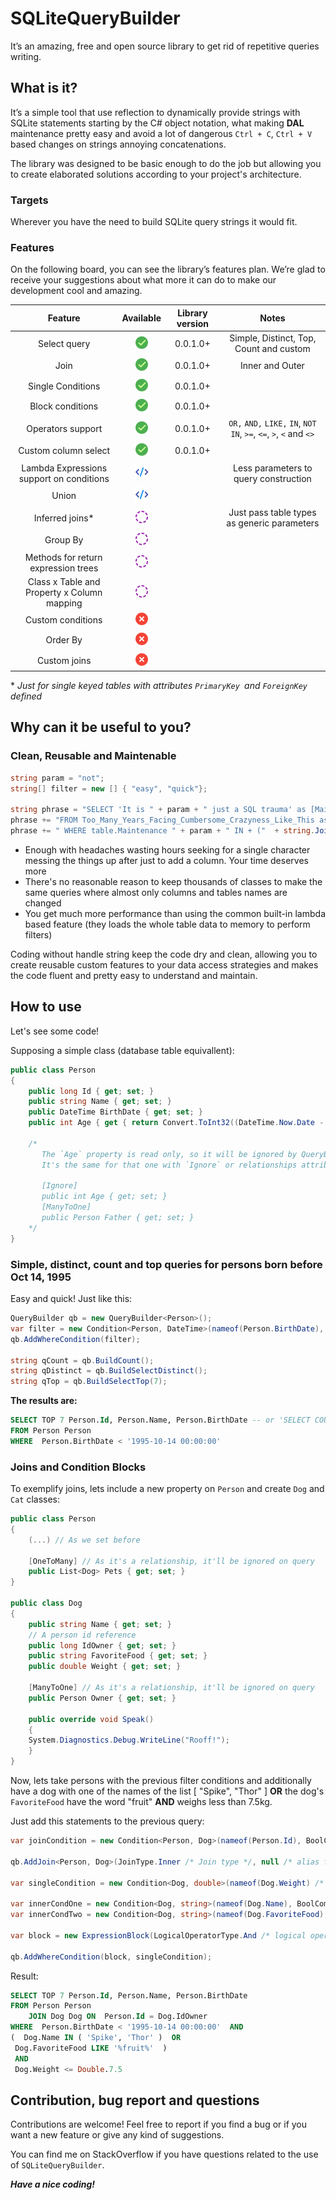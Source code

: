SQLiteQueryBuilder
==================

It’s an amazing, free and open source library to get rid of repetitive queries
writing.

What is it?
-----------

It’s a simple tool that use reflection to dynamically provide strings with SQLite statements starting by
the C\# object notation, what making **DAL** maintenance pretty easy and avoid a lot of
dangerous `Ctrl + C`, `Ctrl + V` based changes on strings annoying concatenations.

The library was designed to be basic enough to do the job but allowing you to
create elaborated solutions according to your project's architecture.

### **Targets**

Wherever you have the need to build SQLite query strings it would fit.
 
### **Features**

On the following board, you can see the library’s features plan. We’re glad to
receive your suggestions about what more it can do to make our development cool
and amazing.

| **Feature** | **Available** | **Library version** | **Notes** |
|:-----------:|:-------------:|:-------------------:|:---------:|
| Select query | ![Available][ok] | 0.0.1.0+ | Simple, Distinct, Top, Count and custom |
| Join | ![Available][ok] | 0.0.1.0+ | Inner and Outer |
| Single Conditions | ![Available][ok] | 0.0.1.0+ | |
| Block conditions | ![Available][ok] | 0.0.1.0+ | |
| Operators support | ![Available][ok] | 0.0.1.0+ | `OR,` `AND,` `LIKE,` `IN`, `NOT IN`, `>=`, `<=`, `>`, `<` and `<>` |
| Custom column select | ![Available][ok] | 0.0.1.0+ | |
| Lambda Expressions support on conditions | ![Developing][coding] | | Less parameters to query construction |
| Union | ![Developing][coding] | | |
| Inferred joins* | ![Soon][soon] | | Just pass table types as generic parameters |
| Group By | ![Soon][soon] | | |
| Methods for return expression trees | ![Soon][soon] | | |
| Class x Table and Property x Column mapping | ![Soon][soon] | | |
| Custom conditions | ![Unavailable][nok] | | |
| Order By | ![Unavailable][nok] | | |
| Custom joins | ![Unavailable][nok] | | |

\* _Just for single keyed tables with attributes `PrimaryKey `and `ForeignKey` defined_

Why can it be useful to you?
---------------------------

### Clean, Reusable and Maintenable

```C#
string param = "not";
string[] filter = new [] { "easy", "quick"};

string phrase = "SELECT 'It is " + param + " just a SQL trauma' as [MainReason] ";
phrase += "FROM Too_Many_Years_Facing_Cumbersome_Crazyness_Like_This as table ";
phrase += " WHERE table.Maintenance " + param + " IN + ("  + string.Join(", ", filter) + ") ";
```

* Enough with headaches wasting hours seeking for a single character messing the things up after just to add a column. Your time deserves more
* There's no reasonable reason to keep thousands of classes to make the same queries where almost only columns and tables names are changed
* You get much more performance than using the common built-in lambda based feature (they loads the whole table data to memory to perform filters)

Coding without handle string keep the code dry and clean, allowing you to create reusable custom features to your data access strategies and makes the code fluent and pretty easy to understand and maintain.

How to use
----------

Let's see some code!

Supposing a simple class (database table equivallent):

```C#
public class Person
{
    public long Id { get; set; }
    public string Name { get; set; }
    public DateTime BirthDate { get; set; }
    public int Age { get { return Convert.ToInt32((DateTime.Now.Date - BirthDate.Date).TotalDays / 365); } }

    /*
       The `Age` property is read only, so it will be ignored by QueryBuilder on SELECT clause.
       It's the same for that one with `Ignore` or relationships attribute, like these:

       [Ignore]
       public int Age { get; set; }
       [ManyToOne]
       public Person Father { get; set; }
    */
}
```

### Simple, distinct, count and top queries for persons born before Oct 14, 1995

Easy and quick! Just like this:

```C#
QueryBuilder qb = new QueryBuilder<Person>();
var filter = new Condition<Person, DateTime>(nameof(Person.BirthDate), BoolComparisonType.LessThan, new DateTime(1995, 10, 14));
qb.AddWhereCondition(filter);

string qCount = qb.BuildCount();
string qDistinct = qb.BuildSelectDistinct();
string qTop = qb.BuildSelectTop(7);
```

**The results are:**
```sql
SELECT TOP 7 Person.Id, Person.Name, Person.BirthDate -- or 'SELECT COUNT(*) (...)' , 'SELECT DISTINCT Person.Id, (...)' or even 'SELECT Person.Id, (...)'
FROM Person Person 
WHERE  Person.BirthDate < '1995-10-14 00:00:00' 
```

### Joins and Condition Blocks

To exemplify joins, lets include a new property on `Person` and create `Dog` and `Cat` classes:

```C#
public class Person
{
    (...) // As we set before
	
    [OneToMany] // As it's a relationship, it'll be ignored on query
    public List<Dog> Pets { get; set; }
}

public class Dog
{
    public string Name { get; set; }
    // A person id reference
    public long IdOwner { get; set; }
    public string FavoriteFood { get; set; }
    public double Weight { get; set; }

    [ManyToOne] // As it's a relationship, it'll be ignored on query
    public Person Owner { get; set; } 

    public override void Speak()
    {
	System.Diagnostics.Debug.WriteLine("Rooff!");
    }
}
```

Now, lets take persons with the previous filter conditions and additionally have a dog with one of the names of the list [ "Spike", "Thor" ] **OR** the dog's `FavoriteFood` have the word "fruit" **AND** weighs less than 7.5kg.

Just add this statements to the previous query:

```C#
var joinCondition = new Condition<Person, Dog>(nameof(Person.Id), BoolComparisonType.Equals, nameof(Dog.IdOwner));

qb.AddJoin<Person, Dog>(JoinType.Inner /* Join type */, null /* alias for the right type table */, joinCondition);

var singleCondition = new Condition<Dog, double>(nameof(Dog.Weight) /* Left table property name */, BoolComparisonType.LessThanOrEqualTo /* Operator */, 7.5 /* raw value or right table property */);

var innerCondOne = new Condition<Dog, string>(nameof(Dog.Name), BoolComparisonType.In, new object[] { "Spike", "Thor" }, LogicalOperatorType.Or /* logical operator for condition's concatenation */);
var innerCondTwo = new Condition<Dog, string>(nameof(Dog.FavoriteFood), BoolComparisonType.Like, "%fruit%");

var block = new ExpressionBlock(LogicalOperatorType.And /* logical operator for condition's concatenation */, innerCondOne, innerCondTwo ),

qb.AddWhereCondition(block, singleCondition);
```

Result:

```sql
SELECT TOP 7 Person.Id, Person.Name, Person.BirthDate 
FROM Person Person 
    JOIN Dog Dog ON  Person.Id = Dog.IdOwner  
WHERE  Person.BirthDate < '1995-10-14 00:00:00'  AND 
(  Dog.Name IN ( 'Spike', 'Thor' )  OR 
 Dog.FavoriteFood LIKE '%fruit%'  )
 AND 
 Dog.Weight <= Double.7.5 
```

Contribution, bug report and questions
--------------------------------------

Contributions are welcome! Feel free to report if you find a bug or if you want a new feature or give any kind of suggestions.

You can find me on StackOverflow if you have questions related to the use of `SQLiteQueryBuilder`.

***Have a nice coding!***

[ok]: https://raw.githubusercontent.com/diegorafael/resources/master/images/icons8-ok-24.png
[nok]: https://raw.githubusercontent.com/diegorafael/resources/master/images/icons8-cancel-24.png
[soon]: https://raw.githubusercontent.com/diegorafael/resources/master/images/icons8-inactive-state-24.png
[coding]: https://raw.githubusercontent.com/diegorafael/resources/master/images/icons8-source-code-24.png
